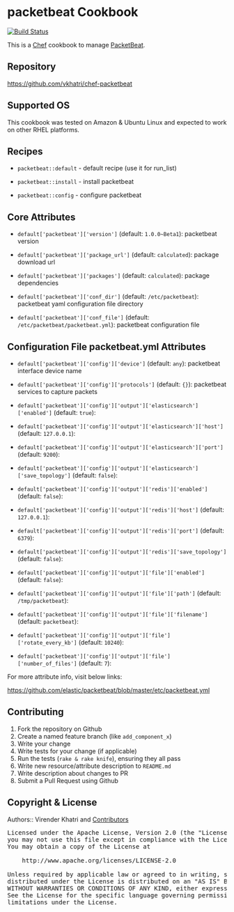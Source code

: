 packetbeat Cookbook
================

[![Build Status](https://travis-ci.org/vkhatri/chef-packetbeat.svg?branch=master)](https://travis-ci.org/vkhatri/chef-packetbeat)

This is a [Chef] cookbook to manage [PacketBeat].


## Repository

https://github.com/vkhatri/chef-packetbeat


## Supported OS

This cookbook was tested on Amazon & Ubuntu Linux and expected to work on other RHEL platforms.


## Recipes

- `packetbeat::default` - default recipe (use it for run_list)

- `packetbeat::install` - install packetbeat

- `packetbeat::config` - configure packetbeat


## Core Attributes


* `default['packetbeat']['version']` (default: `1.0.0~Beta1`): packetbeat version

* `default['packetbeat']['package_url']` (default: `calculated`): package download url

* `default['packetbeat']['packages']` (default: `calculated`): package dependencies

* `default['packetbeat']['conf_dir']` (default: `/etc/packetbeat`): packetbeat yaml configuration file directory

* `default['packetbeat']['conf_file']` (default: `/etc/packetbeat/packetbeat.yml`): packetbeat configuration file


## Configuration File packetbeat.yml Attributes

* `default['packetbeat']['config']['device']` (default: `any`): packetbeat interface device name

* `default['packetbeat']['config']['protocols']` (default: `{}`): packetbeat services to capture packets

* `default['packetbeat']['config']['output']['elasticsearch']['enabled']` (default: `true`):

* `default['packetbeat']['config']['output']['elasticsearch']['host']` (default: `127.0.0.1`):

* `default['packetbeat']['config']['output']['elasticsearch']['port']` (default: `9200`):

* `default['packetbeat']['config']['output']['elasticsearch']['save_topology']` (default: `false`):

* `default['packetbeat']['config']['output']['redis']['enabled']` (default: `false`):

* `default['packetbeat']['config']['output']['redis']['host']` (default: `127.0.0.1`):

* `default['packetbeat']['config']['output']['redis']['port']` (default: `6379`):

* `default['packetbeat']['config']['output']['redis']['save_topology']` (default: `false`):

* `default['packetbeat']['config']['output']['file']['enabled']` (default: `false`):

* `default['packetbeat']['config']['output']['file']['path']` (default: `/tmp/packetbeat`):

* `default['packetbeat']['config']['output']['file']['filename']` (default: `packetbeat`):

* `default['packetbeat']['config']['output']['file']['rotate_every_kb']` (default: `10240`):

* `default['packetbeat']['config']['output']['file']['number_of_files']` (default: `7`):


For more attribute info, visit below links:

https://github.com/elastic/packetbeat/blob/master/etc/packetbeat.yml


## Contributing

1. Fork the repository on Github
2. Create a named feature branch (like `add_component_x`)
3. Write your change
4. Write tests for your change (if applicable)
5. Run the tests (`rake & rake knife`), ensuring they all pass
6. Write new resource/attribute description to `README.md`
7. Write description about changes to PR
8. Submit a Pull Request using Github


## Copyright & License

Authors:: Virender Khatri and [Contributors]

<pre>
Licensed under the Apache License, Version 2.0 (the "License");
you may not use this file except in compliance with the License.
You may obtain a copy of the License at

    http://www.apache.org/licenses/LICENSE-2.0

Unless required by applicable law or agreed to in writing, software
distributed under the License is distributed on an "AS IS" BASIS,
WITHOUT WARRANTIES OR CONDITIONS OF ANY KIND, either express or implied.
See the License for the specific language governing permissions and
limitations under the License.
</pre>


[Chef]: https://www.chef.io/
[PacketBeat]: http://packetbeat.com
[Contributors]: https://github.com/vkhatri/chef-packetbeat/graphs/contributors
